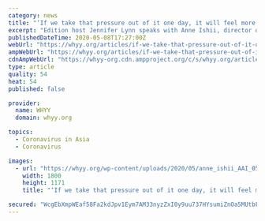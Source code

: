 ```yaml
---
category: news
title: "‘If we take that pressure out of it one day, it will feel more like a hug.’ North Chinatown arts collective struggles in the COVID-19 economy."
excerpt: "Edition host Jennifer Lynn speaks with Anne Ishii, director of Asian Arts Initiative, whose business has struggled during the COVID-19 pandemic."
publishedDateTime: 2020-05-08T17:27:00Z
webUrl: "https://whyy.org/articles/if-we-take-that-pressure-out-of-it-one-day-it-will-feel-more-like-a-hug-north-chinatown-arts-collective-struggles-in-the-covid-19-economy/"
ampWebUrl: "https://whyy.org/articles/if-we-take-that-pressure-out-of-it-one-day-it-will-feel-more-like-a-hug-north-chinatown-arts-collective-struggles-in-the-covid-19-economy/amp/"
cdnAmpWebUrl: "https://whyy-org.cdn.ampproject.org/c/s/whyy.org/articles/if-we-take-that-pressure-out-of-it-one-day-it-will-feel-more-like-a-hug-north-chinatown-arts-collective-struggles-in-the-covid-19-economy/amp/"
type: article
quality: 54
heat: 54
published: false

provider:
  name: WHYY
  domain: whyy.org

topics:
  - Coronavirus in Asia
  - Coronavirus

images:
  - url: "https://whyy.org/wp-content/uploads/2020/05/anne_ishii_AAI_050820.jpg"
    width: 1800
    height: 1171
    title: "‘If we take that pressure out of it one day, it will feel more like a hug.’ North Chinatown arts collective struggles in the COVID-19 economy."

secured: "WcgEbXmpWEaf58Fa2kdJpv1Eym7AM33nyzZxI0y9uu737HYsumiZnOa5MUtbFllKahAbl/bOGQIPRrUphfyYd6rX8LRJkg/64OtqKyimde2d8K9FuLb0Bh4+Z1HFeBZDCTRfZQaVxwZHGoVoORlKEC19g13aHzGzEJe75P9LJjQomxHqbKDYE5SSBOB7CYhWrDN5gDdIRt+FuwUbqMgIY8GHr4vzYuV8PpXQlNz+PkpqlTLlSxrv26mC4KVQDcA1/YDr6DoigMBUWTGKX9UQKFeWBtsaQ2BiW5lN1ON7P4Ny+kDrmi4MpO4ZNCFjsRiE2VkKlf1Gd0HdfmVcKb1AmncGMFSH3mSWF0NZCULnI8dOUymrP/vHkSubhU713MGCdv4RE2ykXj43Gxnn+Oxmly+rvXZS7+36rQKGxs5qj05v8NW3gw3RlSI5IIbVuu7eRFZu7blcSpPJk/sw6wCkcBM0dPgvt0Vadf8WbLni8rw=;q8bfSHADBc8mvbci++bcXg=="
---
```


